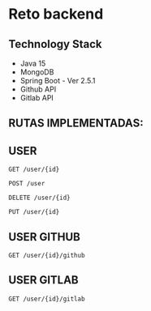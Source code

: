# Reto backend

## Technology Stack
- Java 15
- MongoDB
- Spring Boot - Ver 2.5.1
- Github API
- Gitlab API


## RUTAS IMPLEMENTADAS:

## USER

```
GET /user/{id}
```

```
POST /user
```

```
DELETE /user/{id}
```

```
PUT /user/{id}
```

## USER GITHUB
```
GET /user/{id}/github
```


## USER GITLAB
```
GET /user/{id}/gitlab
```
